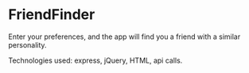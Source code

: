 # FriendFinder

Enter your preferences, and the app will find you a friend with a similar personality. 

Technologies used: express, jQuery, HTML, api calls.